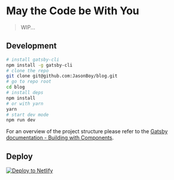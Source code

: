 # May the Code be With You

> WIP...

## Development

```bash
# install gatsby-cli
npm install -g gatsby-cli
# clone the repo
git clone git@github.com:JasonBoy/blog.git
# go to repo root
cd blog
# install deps
npm install
# or with yarn
yarn
# start dev mode
npm run dev

```

For an overview of the project structure please refer to the [Gatsby documentation - Building with Components](https://www.gatsbyjs.org/docs/building-with-components/).


## Deploy

[![Deploy to Netlify](https://www.netlify.com/img/deploy/button.svg)](https://app.netlify.com/start/deploy?repository=https://github.com/JasonBoy/blog)
